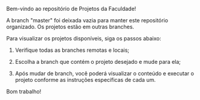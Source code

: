 Bem-vindo ao repositório de Projetos da Faculdade!

A branch "master" foi deixada vazia para manter este repositório organizado. 
Os projetos estão em outras branches.

Para visualizar os projetos disponíveis, siga os passos abaixo:

1. Verifique todas as branches remotas e locais;

2. Escolha a branch que contém o projeto desejado e mude para ela;

3. Após mudar de branch, você poderá visualizar o conteúdo e executar o projeto conforme as instruções específicas de cada um.

Bom trabalho!

